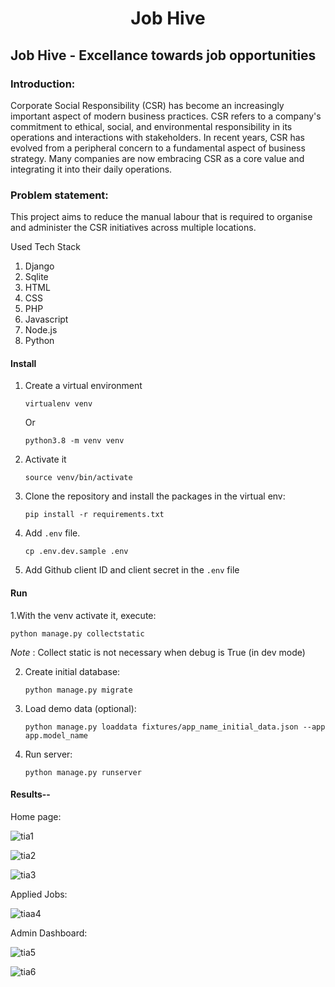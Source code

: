<div align="center">

# Job Hive

</div>

## Job Hive - Excellance towards job opportunities

### Introduction:
Corporate Social Responsibility (CSR) has become an increasingly important aspect of modern business practices. CSR refers to a company's commitment to ethical, social, and environmental responsibility in its operations and interactions with stakeholders. In recent years, CSR has evolved from a peripheral concern to a fundamental aspect of business strategy. Many companies are now embracing CSR as a core value and integrating it into their daily operations.


### Problem statement:
This project aims to reduce the manual labour that is required to organise and administer the CSR initiatives across multiple locations.

Used Tech Stack
1. Django
2. Sqlite
3. HTML
4. CSS
5. PHP
6. Javascript
7. Node.js
8. Python

#### Install

1. Create a virtual environment

    `virtualenv venv`

    Or

    `python3.8 -m venv venv`

2. Activate it

    `source venv/bin/activate`

3. Clone the repository and install the packages in the virtual env:

    `pip install -r requirements.txt`

4. Add `.env` file.

    `cp .env.dev.sample .env`

5. Add Github client ID and client secret in the `.env` file

#### Run

1.With the venv activate it, execute:

    python manage.py collectstatic

*Note* : Collect static is not necessary when debug is True (in dev mode)

2. Create initial database:

    `python manage.py migrate`


3. Load demo data (optional):

    `python manage.py loaddata fixtures/app_name_initial_data.json --app app.model_name`

4. Run server:

    `python manage.py runserver`
    
    
 #### Results--

    
Home page:
    
![tia1](https://user-images.githubusercontent.com/84987833/232560927-5d46da1d-a558-46e2-861b-5ebc47185162.png)

![tia2](https://user-images.githubusercontent.com/84987833/232560974-0798ddf5-cddf-4327-9783-1793893f0075.png)

![tia3](https://user-images.githubusercontent.com/84987833/232561065-8f69c756-7bec-4c91-a3ed-7236e94734e7.png)

Applied Jobs:
    
   ![tiaa4](https://user-images.githubusercontent.com/84987833/232558918-a51dbd84-b7d2-4217-b4ba-52173f28db85.png)
   

Admin Dashboard:
    
    
   ![tia5](https://user-images.githubusercontent.com/84987833/232559113-a81e8a7b-ca15-4986-b01e-41c9aea08da3.png)
      
   ![tia6](https://user-images.githubusercontent.com/84987833/232559215-bbaf1afe-15ad-4be8-a938-b8f7ad018050.png)

